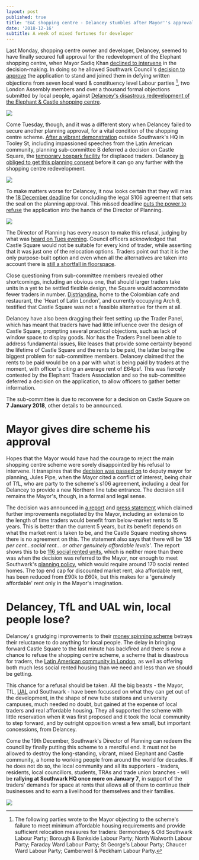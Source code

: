 ```yaml
---
layout: post
published: true
title: 'E&C shopping centre - Delancey stumbles after Mayor''s approval '
date: '2018-12-16'
subtitle: A week of mixed fortunes for developer
---
```

Last Monday, shopping centre owner and developer, Delancey, seemed to have finally secured full approval for the redevelopment of the Elephant shopping centre, when Mayor Sadiq Khan [declined to intervene](https://www.docdroid.net/njfeOJz/3654.pdf#page=23) in the decision-making.  In doing so he allowed  Southwark Council's [decision to approve](http://35percent.org/shopping-centre/) the application to stand and joined them in defying written objections from seven local ward & constituency level Labour parties [^1], two London Assembly members and over a thousand formal objections submitted by local people, against [Delancey's disastrous redevelopment of the Elephant & Castle shopping centre](http://35percent.org/shopping-centre).

![](http://35percent.org/img/traderscompsk.jpeg)

Come Tuesday, though, and it was a different story when Delancey failed to secure another planning approval, for a vital condition of the shopping centre scheme.  [After a vibrant demonstration](https://twitter.com/uptheelephant_?lang=en&lang=en) outside Southwark's HQ in Tooley St, including impassioned speeches from the Latin American community, planning sub-committee B deferred a decision on Castle Square, the [temporary boxpark facility](http://35percent.org/boxpark) for displaced traders.  Delancey [is obliged to get this planning consent](http://moderngov.southwark.gov.uk/mgAi.aspx?ID=49413) before it can go any further with the shopping centre redevelopment.

![](http://35percent.org/img/boxpar3.jpeg)

To make matters worse for Delancey, it now looks certain that they will miss the [18 December deadline](http://moderngov.southwark.gov.uk/mgAi.aspx?ID=49413) for concluding the legal S106 agreement that sets the seal on the planning approval. This missed deadline [puts the power to refuse](http://moderngov.southwark.gov.uk/mgAi.aspx?ID=49413) the application into the hands of the Director of Planning.

![](http://35percent.org/img/scconditions.jpeg)

The Director of Planning has every reason to make this refusal, judging by what was [heard on Tues evening](https://www.pscp.tv/w/1nAJEywMqObJL).  Council officers acknowledged that Castle Square would not be suitable for every kind of trader, while asserting that it was just one of the relocation options. Traders point out that it is the only purpose-built option and even when all the alternatives are taken into account there is [still a shortfall in floorspace](https://www.docdroid.net/cJY7s28/latin-obj.pdf).

Close questioning from sub-committee members revealed other shortcomings, including an obvious one, that should larger traders take units in a yet to be settled flexible design, the Square would accommodate fewer traders in number.  [Distriandina](https://www.thecolombian.co.uk/), home to the Colombian cafe and restaurant, the 'Heart of Latin London', and currently occupying Arch 6, testified that Castle Square was not a feasible alternative for them at all. 

Delancey have also been dragging their feet setting up the Trader Panel, which has meant that traders have had little influence over the design of Castle Square, prompting several practical objections, such as lack of window space to display goods.  Nor has the Traders Panel been able to address fundamental issues, like leases that provide some certainty beyond the lifetime of Castle Square and the rents to be paid, the latter being the biggest problem for sub-committee members.  Delancey claimed that the rents to be paid would be on a par with what is being paid by traders at the moment, with officer's citing an average rent of £64psf.  This was fiercely contested by the Elephant Traders Association and so the sub-committee deferred a decision on the application, to allow officers to gather better information.

The sub-committee is due to reconvene for a decision on Castle Square on **7 January 2018**, other details to be announced.

# Mayor gives dire scheme his approval

Hopes that the Mayor would have had the courage to reject the main shopping centre scheme were sorely disappointed by his refusal to intervene.  It transpires that the [decision was passed on](http://www.london-se1.co.uk/news/view/9772) to deputy mayor for planning, Jules Pipe, when the Mayor cited a conflict of interest, being chair of TfL, who are party to the scheme's s106 agreement, including a deal for Delancey to provide a new Northern line tube entrance.  The decision still remains the Mayor's, though, in a formal and legal sense.

The decision was announced in [a report](https://www.docdroid.net/njfeOJz/3654.pdf#page=22) and [press statement](https://twitter.com/lukewbarratt/status/1072201103356411904) which claimed further improvements negotiated by the Mayor, including an extension to the length of time traders would benefit from below-market rents to 15 years.  This is better than the current 5 years, but its benefit depends on what the market rent is taken to be, and the Castle Square meeting shows there is no agreement on this.  The statement also says that there will be _'35 per cent...social rent... or other genuinely affordable levels'_.  The report shows this to be [116 social rented units](https://www.docdroid.net/S6CBtQA/stage2-excerpt.pdf), which is neither more than there was when the decision was referred to the Mayor, nor enough to meet Southwark's [planning policy](https://www.southwark.gov.uk/planning-and-building-control/planning-policy-and-transport-policy/supplementary-planning-documents-spd/spd-by-area?chapter=6), which would require around 170 social rented homes.  The top end cap for discounted market rent, aka affordable rent, has been reduced from £90k to £60k, but this makes for a 'genuinely affordable' rent only in the Mayor's imagination.


# Delancey, TfL and UAL win, local people lose?

Delancey's grudging improvements to their [money spinning scheme](http://35percent.org/shopping-centre/) betrays their reluctance to do anything for local people.  The delay in bringing forward Castle Square to the last minute has backfired and there is now a chance to refuse the shopping centre scheme, a scheme that is disastrous for traders, the [Latin American community in London](https://www.independent.co.uk/voices/sadiq-khan-housing-elephant-and-castle-development-delancey-social-affordable-a8684776.html), as well as offering both much less social rented housing than we need and less than we should be getting.

This chance for a refusal should be taken. All the big beasts - the Mayor, TfL, [UAL](https://www.arts.ac.uk/colleges/london-college-of-communication/about-lcc/lcc-new-building) and Southwark -  have been focussed on what they can get out of the development, in the shape of new tube stations and university campuses, much needed no doubt, but gained at the expense of local traders and real affordable housing.  They all supported the scheme with little reservation when it was first proposed and it took the local community to step forward, and by outright opposition wrest a few small, but important concessions, from Delancey. 

Come the 19th December, Southwark's Director of Planning can redeem the council by finally putting this scheme to a merciful end.  It must not be allowed to destroy the long-standing, vibrant, mixed Elephant and Castle community, a home to working people from around the world for decades.  If he does not do so, the local community and all its supporters - traders, residents, local councillors, students, TRAs  and trade union branches - will be **rallying at Southwark HQ once more on January 7**, in support of the traders' demands for space at rents that allows all of them to continue their businesses and to earn a livelihood for themselves and their families.

![](http://35percent.org/img/elephantdemo.jpeg)  

[^1]: The following parties wrote to the Mayor objecting to the scheme's failure to meet minimum affordable housing requirements and provide sufficient relocation measures for traders: Bermondsey & Old Southwark Labour Party; Borough & Bankside Labour Party; North Walworth Labour Party; Faraday Ward Labour Party; St George's Labour Party; Chaucer Ward Labour Party; Camberwell & Peckham Labour Party.
